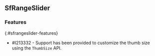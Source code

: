 ## SfRangeSlider

### Features

{:#sfrangeslider-features}

* \#I213332 - Support has been provided to customize the thumb size using the `ThumbSize` API.